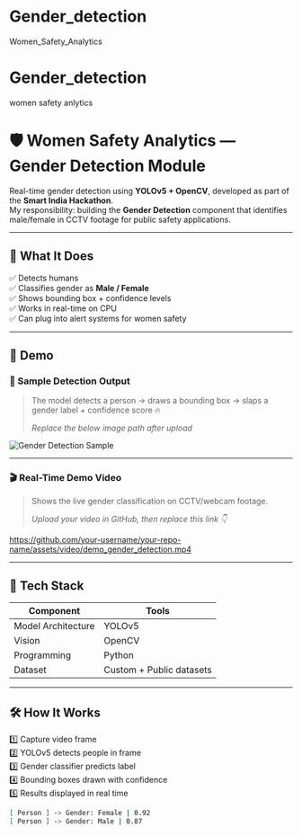 # Gender_detection
Women_Safety_Analytics

# Gender_detection
women safety anlytics

# 🛡️ Women Safety Analytics — Gender Detection Module

Real-time gender detection using **YOLOv5 + OpenCV**, developed as part of the **Smart India Hackathon**.  
My responsibility: building the **Gender Detection** component that identifies male/female in CCTV footage for public safety applications.  

---

## 👀 What It Does

✅ Detects humans  
✅ Classifies gender as **Male / Female**  
✅ Shows bounding box + confidence levels  
✅ Works in real-time on CPU  
✅ Can plug into alert systems for women safety

---

## 🎥 Demo

### 📸 Sample Detection Output
> The model detects a person → draws a bounding box → slaps a gender label + confidence score 🔥
>
> *Replace the below image path after upload*
>
![Gender Detection Sample](assets/images/gender_detection_sample.png)

---

### 🎬 Real-Time Demo Video
> Shows the live gender classification on CCTV/webcam footage.
>
> *Upload your video in GitHub, then replace this link 👇*
>
https://github.com/your-username/your-repo-name/assets/video/demo_gender_detection.mp4

---

## 🧠 Tech Stack
| Component | Tools |
|----------|------|
| Model Architecture | YOLOv5 |
| Vision | OpenCV |
| Programming | Python |
| Dataset | Custom + Public datasets |

---

## 🛠️ How It Works

1️⃣ Capture video frame  
2️⃣ YOLOv5 detects people in frame  
3️⃣ Gender classifier predicts label  
4️⃣ Bounding boxes drawn with confidence  
5️⃣ Results displayed in real time

```bash
[ Person ] -> Gender: Female | 0.92
[ Person ] -> Gender: Male | 0.87



